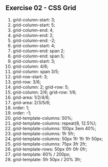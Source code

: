 ## Exercise 02 - CSS Grid

1. grid-column-start: 3;
2. grid-column-start: 5;
3. grid-column-end: 4;
4. grid-column-end: 2;
5. grid-column-end: -2;
6. grid-column-start: 4;
7. grid-column-end: span 2;
8. grid-column-end: span 5;
9. grid-column-start: 3;
10. grid-column: 4/6;
11. grid-column: span 3/5;
12. grid-row-start: 3;
13. grid-row: 3/6;
14. grid-column: 2; grid-row: 5;
15. grid-column: 2/6; grid-row: 1/6;
16. grid-area: 1/2/4/6;
17. grid-area: 2/3/5/6;
18. order: 1;
19. order: -1;
20. grid-template-columns: 50%;
21. grid-template-columns: repeat(8, 12.5%);
22. grid-template-columns: 100px 3em 40%;
23. grid-template-columns: 1fr 5fr;
24. grid-template-columns: 50px 1fr 1fr 1fr 50px;
25. grid-template-columns: 75px 3fr 2fr;
26. grid-template-rows: 50px 0fr 0fr 0fr;
27. grid-template: 60% / 200px;
28. grid-template: 5fr 50px / 20% 3fr;